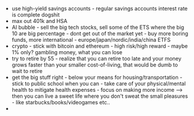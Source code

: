 * use high-yield savings accounts - regular savings accounts interest rate is complete dogshit
* max out 401k and HSA
* AI bubble - sell the big tech stocks, sell some of the ETS where the big 10 are big percentage - dont get out of the market yet - buy more boring funds, more international - europe/japan/nordic/india/china ETFS
* crypto - stick with bitcoin and ethereum - high risk/high reward - maybe 1% only?  gambling money, what you can lose
* try to retire by 55 - realize that you can retire too late and your money grows faster than your smaller cost-of-living, that would be dumb to wait to retire
* get the big stuff right - below your means for housing/transportation - stick to public school when you can - take care of your physical/mental health to mitigate health expenses - focus on making more income --> then you can live a sweet life where you don't sweat the small pleasures - like starbucks/books/videogames etc..
*  
